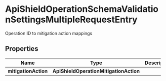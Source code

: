 

# ApiShieldOperationSchemaValidationSettingsMultipleRequestEntry

Operation ID to mitigation action mappings

## Properties

| Name | Type | Description | Notes |
|------------ | ------------- | ------------- | -------------|
|**mitigationAction** | **ApiShieldOperationMitigationAction** |  |  [optional] |



